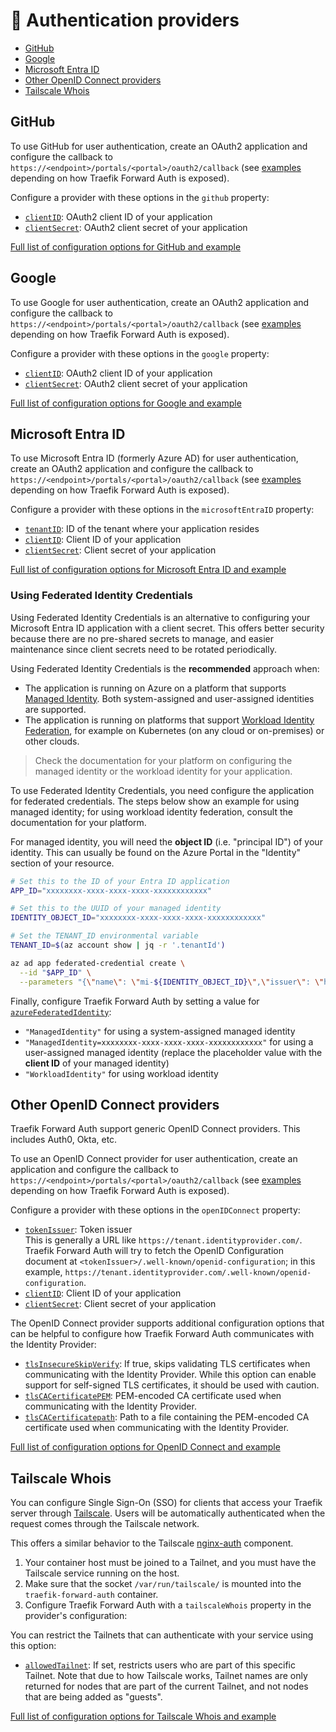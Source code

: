 # 🔑 Authentication providers

- [GitHub](#github)
- [Google](#google)
- [Microsoft Entra ID](#microsoft-entra-id)
- [Other OpenID Connect providers](#other-openid-connect-providers)
- [Tailscale Whois](#tailscale-whois)

## GitHub

To use GitHub for user authentication, create an OAuth2 application and configure the callback to `https://<endpoint>/portals/<portal>/oauth2/callback` (see [examples](./02-configuration.md#exposing-traefik-forward-auth) depending on how Traefik Forward Auth is exposed).

Configure a provider with these options in the `github` property:

- [`clientID`](./03-all-configuration-options.md#config-opt-portals.$.providers.$-github-portals-$-providers-$-github-clientid): OAuth2 client ID of your application
- [`clientSecret`](./03-all-configuration-options.md#config-opt-portals.$.providers.$-github-portals-$-providers-$-github-clientsecret): OAuth2 client secret of your application

[Full list of configuration options for GitHub and example](./03-all-configuration-options.md#using-github)

## Google

To use Google for user authentication, create an OAuth2 application and configure the callback to `https://<endpoint>/portals/<portal>/oauth2/callback` (see [examples](./02-configuration.md#exposing-traefik-forward-auth) depending on how Traefik Forward Auth is exposed).

Configure a provider with these options in the `google` property:

- [`clientID`](./03-all-configuration-options.md#config-opt-portals.$.providers.$-google-portals-$-providers-$-google-clientid): OAuth2 client ID of your application
- [`clientSecret`](./03-all-configuration-options.md#config-opt-portals.$.providers.$-google-portals-$-providers-$-google-clientsecret): OAuth2 client secret of your application

[Full list of configuration options for Google and example](./03-all-configuration-options.md#using-google)

## Microsoft Entra ID

To use Microsoft Entra ID (formerly Azure AD) for user authentication, create an OAuth2 application and configure the callback to `https://<endpoint>/portals/<portal>/oauth2/callback` (see [examples](./02-configuration.md#exposing-traefik-forward-auth) depending on how Traefik Forward Auth is exposed).

Configure a provider with these options in the `microsoftEntraID` property:

- [`tenantID`](./03-all-configuration-options.md#config-opt-portals.$.providers.$-microsoftentraid-portals-$-providers-$-microsoftentraid-tenantid): ID of the tenant where your application resides
- [`clientID`](./03-all-configuration-options.md#config-opt-portals.$.providers.$-microsoftentraid-portals-$-providers-$-microsoftentraid-clientid): Client ID of your application
- [`clientSecret`](./03-all-configuration-options.md#config-opt-portals.$.providers.$-microsoftentraid-portals-$-providers-$-microsoftentraid-clientsecret): Client secret of your application

[Full list of configuration options for Microsoft Entra ID and example](./03-all-configuration-options.md#using-microsoftentraid)

### Using Federated Identity Credentials

Using Federated Identity Credentials is an alternative to configuring your Microsoft Entra ID application with a client secret. This offers better security because there are no pre-shared secrets to manage, and easier maintenance since client secrets need to be rotated periodically.

Using Federated Identity Credentials is the **recommended** approach when:

- The application is running on Azure on a platform that supports [Managed Identity](https://learn.microsoft.com/en-us/entra/identity/managed-identities-azure-resources/overview). Both system-assigned and user-assigned identities are supported.
- The application is running on platforms that support [Workload Identity Federation](https://learn.microsoft.com/en-us/entra/workload-id/workload-identity-federation), for example on Kubernetes (on any cloud or on-premises) or other clouds.

> Check the documentation for your platform on configuring the managed identity or the workload identity for your application.

To use Federated Identity Credentials, you need configure the application for federated credentials. The steps below show an example for using managed identity; for using workload identity federation, consult the documentation for your platform.

For managed identity, you will need the **object ID** (i.e. "principal ID") of your identity. This can usually be found on the Azure Portal in the "Identity" section of your resource.

```sh
# Set this to the ID of your Entra ID application
APP_ID="xxxxxxxx-xxxx-xxxx-xxxx-xxxxxxxxxxxx"

# Set this to the UUID of your managed identity
IDENTITY_OBJECT_ID="xxxxxxxx-xxxx-xxxx-xxxx-xxxxxxxxxxxx"

# Set the TENANT_ID environmental variable
TENANT_ID=$(az account show | jq -r '.tenantId')

az ad app federated-credential create \
  --id "$APP_ID" \
  --parameters "{\"name\": \"mi-${IDENTITY_OBJECT_ID}\",\"issuer\": \"https://login.microsoftonline.com/${TENANT_ID}/v2.0\",\"subject\": \"${IDENTITY_OBJECT_ID}\",\"description\": \"Federated Identity for Managed Identity ${IDENTITY_OBJECT_ID}\",\"audiences\": [\"api://AzureADTokenExchange\"]}"
```

Finally, configure Traefik Forward Auth by setting a value for [`azureFederatedIdentity`](./03-all-configuration-options.md#config-opt-portals.$.providers.$-microsoftentraid-portals-$-providers-$-microsoftentraid-azurefederatedidentity):

- `"ManagedIdentity"` for using a system-assigned managed identity
- `"ManagedIdentity=xxxxxxxx-xxxx-xxxx-xxxx-xxxxxxxxxxxx"` for using a user-assigned managed identity (replace the placeholder value with the **client ID** of your managed identity)
- `"WorkloadIdentity"` for using workload identity

## Other OpenID Connect providers

Traefik Forward Auth support generic OpenID Connect providers. This includes Auth0, Okta, etc.

To use an OpenID Connect provider for user authentication, create an application and configure the callback to `https://<endpoint>/portals/<portal>/oauth2/callback` (see [examples](./02-configuration.md#exposing-traefik-forward-auth) depending on how Traefik Forward Auth is exposed).

Configure a provider with these options in the `openIDConnect` property:

- [`tokenIssuer`](./03-all-configuration-options.md#config-opt-portals.$.providers.$-openidconnect-portals-$-providers-$-openidconnect-tokenissuer): Token issuer  
   This is generally a URL like `https://tenant.identityprovider.com/`.  
   Traefik Forward Auth will try to fetch the OpenID Configuration document at `<tokenIssuer>/.well-known/openid-configuration`; in this example, `https://tenant.identityprovider.com/.well-known/openid-configuration`.
- [`clientID`](./03-all-configuration-options.md#config-opt-portals.$.providers.$-openidconnect-portals-$-providers-$-openidconnect-clientid): Client ID of your application
- [`clientSecret`](./03-all-configuration-options.md#config-opt-portals.$.providers.$-openidconnect-portals-$-providers-$-openidconnect-clientsecret): Client secret of your application

The OpenID Connect provider supports additional configuration options that can be helpful to configure how Traefik Forward Auth communicates with the Identity Provider:

- [`tlsInsecureSkipVerify`](./03-all-configuration-options.md#config-opt-portals.$.providers.$-openidconnect-portals-$-providers-$-openidconnect-tlsinsecureskipverify): If true, skips validating TLS certificates when communicating with the Identity Provider. While this option can enable support for self-signed TLS certificates, it should be used with caution.
- [`tlsCACertificatePEM`](./03-all-configuration-options.md#config-opt-portals.$.providers.$-openidconnect-portals-$-providers-$-openidconnect-tlscacertificatepem): PEM-encoded CA certificate used when communicating with the Identity Provider.
- [`tlsCACertificatepath`](./03-all-configuration-options.md#config-opt-portals.$.providers.$-openidconnect-portals-$-providers-$-openidconnect-tlscacertificatepath): Path to a file containing the PEM-encoded CA certificate used when communicating with the Identity Provider.

[Full list of configuration options for OpenID Connect and example](./03-all-configuration-options.md#using-openid-connect)

## Tailscale Whois

You can configure Single Sign-On (SSO) for clients that access your Traefik server through [Tailscale](https://tailscale.com/). Users will be automatically authenticated when the request comes through the Tailscale network.

This offers a similar behavior to the Tailscale [nginx-auth](https://github.com/tailscale/tailscale/tree/main/cmd/nginx-auth) component.

1. Your container host must be joined to a Tailnet, and you must have the Tailscale service running on the host.
2. Make sure that the socket `/var/run/tailscale/` is mounted into the `traefik-forward-auth` container.  
3. Configure Traefik Forward Auth with a `tailscaleWhois` property in the provider's configuration:

You can restrict the Tailnets that can authenticate with your service using this option:

- [`allowedTailnet`](./03-all-configuration-options.md#config-opt-portals.$.providers.$-tailscalewhois-portals-$-providers-$-tailscalewhois-allowedtailnet): If set, restricts users who are part of this specific Tailnet. Note that due to how Tailscale works, Tailnet names are only returned for nodes that are part of the current Tailnet, and not nodes that are being added as "guests".

[Full list of configuration options for Tailscale Whois and example](./03-all-configuration-options.md#using-tailscale-whois)

